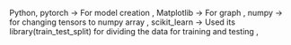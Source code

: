 Python, pytorch -> For model creation ,
Matplotlib -> For graph ,
numpy -> for changing tensors to numpy array ,
scikit_learn -> Used its library(train_test_split) for dividing the data for training and testing ,
